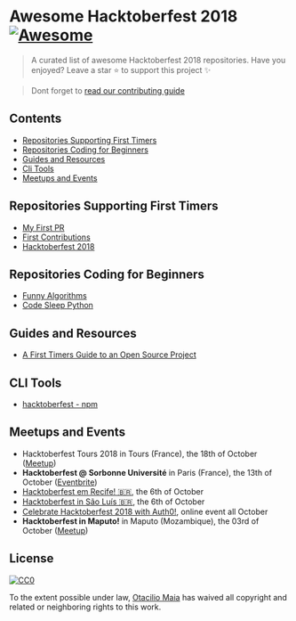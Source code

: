 # Awesome Hacktoberfest 2018 [![Awesome](https://cdn.rawgit.com/sindresorhus/awesome/d7305f38d29fed78fa85652e3a63e154dd8e8829/media/badge.svg)](https://github.com/sindresorhus/awesome)
> A curated list of awesome Hacktoberfest 2018 repositories. Have you enjoyed? Leave a star :star: to support this project :sparkles:

> Dont forget to [read our contributing guide](https://github.com/OtacilioN/awesome-hacktoberfest-2018/blob/master/CONTRIBUTING.md)

## Contents
- [Repositories Supporting First Timers](#repositories-supporting-first-timers)
- [Repositories Coding for Beginners](#repositories-coding-for-beginners)
- [Guides and Resources](#guides-and-resources)
- [Cli Tools](#cli-tools)
- [Meetups and Events](#meetups-and-events)

## Repositories Supporting First Timers
- [My First PR](https://github.com/my-first-pr/hacktoberfest-2018)
- [First Contributions](https://github.com/Roshanjossey/first-contributions)
- [Hacktoberfest 2018](https://github.com/mcao/hacktoberfest-2018)

## Repositories Coding for Beginners
- [Funny Algorithms](https://github.com/ReciHub/FunnyAlgorithms)
- [Code Sleep Python](https://github.com/prateekiiest/Code-Sleep-Python)

## Guides and Resources
- [A First Timers Guide to an Open Source Project](https://auth0.com/blog/a-first-timers-guide-to-an-open-source-project/)

## CLI Tools
- [hacktoberfest - npm](https://github.com/ziyaddin/hacktoberfest)

## Meetups and Events
- Hacktoberfest Tours 2018 in Tours (France), the 18th of October ([Meetup](https://www.meetup.com/fr-FR/afup-tours-php/events/254681777/))
- **Hacktoberfest @ Sorbonne Université** in Paris (France), the 13th of October ([Eventbrite](https://www.eventbrite.ca/e/billets-hacktoberfest-sorbonne-universite-2018-50269271745))
- [Hacktoberfest em Recife! 🇧🇷](https://www.sympla.com.br/hacktoberfest-em-recife__367675), the 6th of October
- [Hacktoberfest in São Luís 🇧🇷](https://hacktoberfest-in-slz.github.io/pagina/), the 6th of October
- [Celebrate Hacktoberfest 2018 with Auth0!](https://auth0.com/blog/celebrate-hacktoberfest-with-auth0/), online event all October
- **Hacktoberfest in Maputo!** in Maputo (Mozambique), the 03rd of October ([Meetup](https://www.meetup.com/Mozdevz/events/254945848/))

## License

[![CC0](http://mirrors.creativecommons.org/presskit/buttons/88x31/svg/cc-zero.svg)](http://creativecommons.org/publicdomain/zero/1.0)

To the extent possible under law, [Otacilio Maia](github.com/OtacilioN) has waived all copyright and related or neighboring rights to this work.
